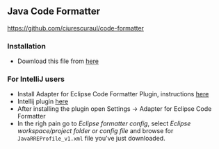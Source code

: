 ## Java Code Formatter 

https://github.com/ciurescuraul/code-formatter

### Installation
- Download this file from [here](https://github.com/ciurescuraul/code-formatter)

### For IntelliJ users
- Install Adapter for Eclipse Code Formatter Plugin, instructions [here](https://github.com/krasa/EclipseCodeFormatter#instructions)
- Intellij plugin [here](https://plugins.jetbrains.com/plugin/6546-adapter-for-eclipse-code-formatter/)
- After installing the plugin open Settings -> Adapter for Eclipse Code Formatter
- In the righ pain go to *Eclipse formatter config*, select *Eclipse workspace/project folder or config file* and browse for  `JavaRREProfile_v1.xml` file you've just downloaded.




